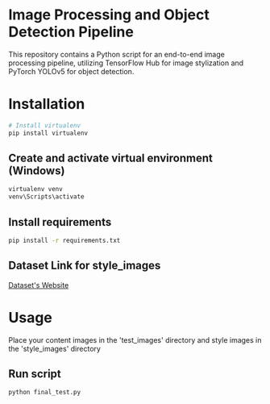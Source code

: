 # Image Processing and Object Detection Pipeline

This repository contains a Python script for an end-to-end image processing pipeline, utilizing TensorFlow Hub for image stylization and PyTorch YOLOv5 for object detection.

# Installation

```bash
# Install virtualenv
pip install virtualenv
```
## Create and activate virtual environment (Windows)

```bash
virtualenv venv
venv\Scripts\activate
```

## Install requirements
```bash
pip install -r requirements.txt
```
## Dataset Link for style_images

[Dataset's Website](https://www.kaggle.com/datasets/ikarus777/best-artworks-of-all-time)


# Usage

Place your content images in the 'test_images' directory and style images in the 'style_images' directory

## Run script

```bash
python final_test.py
```
